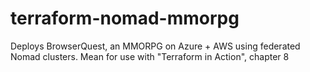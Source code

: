 # terraform-nomad-mmorpg

Deploys BrowserQuest, an MMORPG on Azure + AWS using federated Nomad clusters. Mean for use with "Terraform in Action", chapter 8